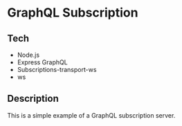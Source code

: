 # GraphQL Subscription

## Tech
- Node.js
- Express GraphQL
- Subscriptions-transport-ws
- ws

## Description
This is a simple example of a GraphQL subscription server.